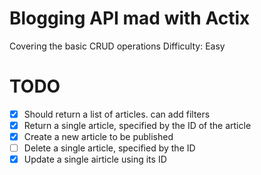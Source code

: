 # Blogging API mad with Actix
Covering the basic CRUD operations
Difficulty: Easy

# TODO
- [x] Should return a list of articles. can add filters 
- [x] Return a single article, specified by the ID of the article 
- [x] Create a new article to be published
- [ ] Delete a single article, specified by the ID 
- [x] Update a single airticle using its ID 
